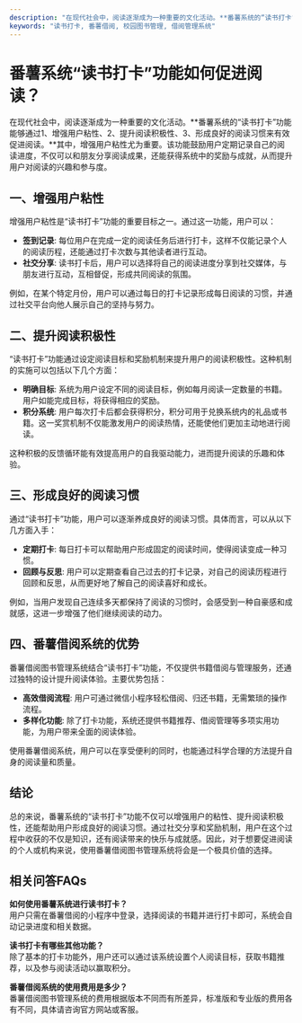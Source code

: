 ```yaml
---
description: "在现代社会中，阅读逐渐成为一种重要的文化活动。**番薯系统的“读书打卡”功能能够通过1、增强用户粘性、2、提升阅读积极性、3、形成良好的阅读习惯来有效促进阅读。**其中，增强用户粘性尤为重要。该功能鼓励用户定期记录自己的阅读进度，不仅可以和朋友分享阅读成果，还能获得系统中的奖励与成就，从而提升用户对阅读的兴趣和参与度。"
keywords: "读书打卡, 番薯借阅, 校园图书管理, 借阅管理系统"
---
```

# 番薯系统“读书打卡”功能如何促进阅读？

在现代社会中，阅读逐渐成为一种重要的文化活动。**番薯系统的“读书打卡”功能能够通过1、增强用户粘性、2、提升阅读积极性、3、形成良好的阅读习惯来有效促进阅读。**其中，增强用户粘性尤为重要。该功能鼓励用户定期记录自己的阅读进度，不仅可以和朋友分享阅读成果，还能获得系统中的奖励与成就，从而提升用户对阅读的兴趣和参与度。

## **一、增强用户粘性**

增强用户粘性是“读书打卡”功能的重要目标之一。通过这一功能，用户可以：

- **签到记录**: 每位用户在完成一定的阅读任务后进行打卡，这样不仅能记录个人的阅读历程，还能通过打卡次数与其他读者进行互动。
- **社交分享**: 读书打卡后，用户可以选择将自己的阅读进度分享到社交媒体，与朋友进行互动，互相督促，形成共同阅读的氛围。

例如，在某个特定月份，用户可以通过每日的打卡记录形成每日阅读的习惯，并通过社交平台向他人展示自己的坚持与努力。

## **二、提升阅读积极性**

“读书打卡”功能通过设定阅读目标和奖励机制来提升用户的阅读积极性。这种机制的实施可以包括以下几个方面：

- **明确目标**: 系统为用户设定不同的阅读目标，例如每月阅读一定数量的书籍。用户如能完成目标，将获得相应的奖励。
- **积分系统**: 用户每次打卡后都会获得积分，积分可用于兑换系统内的礼品或书籍。这一奖赏机制不仅能激发用户的阅读热情，还能使他们更加主动地进行阅读。

这种积极的反馈循环能有效提高用户的自我驱动能力，进而提升阅读的乐趣和体验。

## **三、形成良好的阅读习惯**

通过“读书打卡”功能，用户可以逐渐养成良好的阅读习惯。具体而言，可以从以下几方面入手：

- **定期打卡**: 每日打卡可以帮助用户形成固定的阅读时间，使得阅读变成一种习惯。
- **回顾与反思**: 用户可以定期查看自己过去的打卡记录，对自己的阅读历程进行回顾和反思，从而更好地了解自己的阅读喜好和成长。

例如，当用户发现自己连续多天都保持了阅读的习惯时，会感受到一种自豪感和成就感，这进一步增强了他们继续阅读的动力。

## **四、番薯借阅系统的优势**

番薯借阅图书管理系统结合“读书打卡”功能，不仅提供书籍借阅与管理服务，还通过独特的设计提升阅读体验。主要优势包括：

- **高效借阅流程**: 用户可通过微信小程序轻松借阅、归还书籍，无需繁琐的操作流程。
- **多样化功能**: 除了打卡功能，系统还提供书籍推荐、借阅管理等多项实用功能，为用户带来全面的阅读体验。

使用番薯借阅系统，用户可以在享受便利的同时，也能通过科学合理的方法提升自身的阅读量和质量。

## **结论**

总的来说，番薯系统的“读书打卡”功能不仅可以增强用户的粘性、提升阅读积极性，还能帮助用户形成良好的阅读习惯。通过社交分享和奖励机制，用户在这个过程中收获的不仅是知识，还有阅读带来的快乐与成就感。因此，对于想要促进阅读的个人或机构来说，使用番薯借阅图书管理系统将会是一个极具价值的选择。

## 相关问答FAQs

**如何使用番薯系统进行读书打卡？**  
用户只需在番薯借阅的小程序中登录，选择阅读的书籍并进行打卡即可，系统会自动记录进度和相关数据。

**读书打卡有哪些其他功能？**  
除了基本的打卡功能外，用户还可以通过该系统设置个人阅读目标，获取书籍推荐，以及参与阅读活动以赢取积分。

**番薯借阅系统的使用费用是多少？**  
番薯借阅图书管理系统的费用根据版本不同而有所差异，标准版和专业版的费用各有不同，具体请咨询官方网站或客服。
